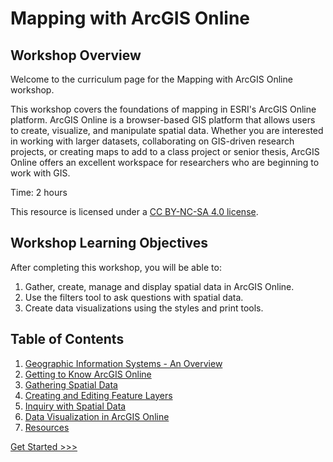 # Mapping with ArcGIS Online

## Workshop Overview

Welcome to the curriculum page for the Mapping with ArcGIS Online workshop.

This workshop covers the foundations of mapping in ESRI's ArcGIS Online platform. ArcGIS Online is a browser-based GIS platform that allows users to create, visualize, and manipulate spatial data. Whether you are interested in working with larger datasets, collaborating on GIS-driven research projects, or creating maps to add to a class project or senior thesis, ArcGIS Online offers an excellent workspace for researchers who are beginning to work with GIS.

Time: 2 hours

This resource is licensed under a [CC BY-NC-SA 4.0 license](https://creativecommons.org/licenses/by-nc-sa/4.0/).

## Workshop Learning Objectives

After completing this workshop, you will be able to:

1. Gather, create, manage and display spatial data in ArcGIS Online.
2. Use the filters tool to ask questions with spatial data.
3. Create data visualizations using the styles and print tools.

## Table of Contents

1. [Geographic Information Systems - An Overview](Sections/Part1.md)
2. [Getting to Know ArcGIS Online](Sections/Part2.md)
3. [Gathering Spatial Data](Sections/Part3.md)
4. [Creating and Editing Feature Layers](Sections/Part4.md)
5. [Inquiry with Spatial Data](Sections/Part5.md)
6. [Data Visualization in ArcGIS Online](Sections/Part6.md)
7. [Resources](Sections/Part7.md)

[Get Started >>>](Sections/Part1.md)  
